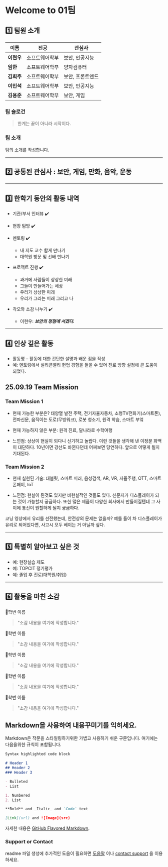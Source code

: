 <!--[![Review Assignment Due Date](https://classroom.github.com/assets/deadline-readme-button-22041afd0340ce965d47ae6ef1cefeee28c7c493a6346c4f15d667ab976d596c.svg)](https://classroom.github.com/a/74LBcwD_) !-->
# Welcome to 01팀

## 1️⃣ 팀원 소개

| **이름** | **전공** | **관심사** |
| --- | --- | --- |
| **이현우** | 소프트웨어학부 | 보안, 인공지능 |
| **임한** | 소프트웨어학부 | 양자컴퓨터 |
| **김희주** | 소프트웨어학부 | 보안, 프론트엔드 |
| **이민석** | 소프트웨어학부 | 보안, 인공지능 |
| **김용준** | 소프트웨어학부 | 보안, 게임 |

### 팀 슬로건

> 한계는 끝이 아니라 시작이다.

### 팀 소개

팀의 소개를 작성합니다.

***

## 2️⃣ 공통된 관심사 : 보안, 게임, 만화, 음악, 운동

***

## 3️⃣ 한학기 동안의 활동 내역 

- 기관/부서 인터뷰 ✔️  

- 현장 탐방 ✔️  

- 멘토링 ✔️  
  - 내 지도 교수 함게 만나기
  - 대학원 방문 및 선배 만나기

- 프로젝트 진행 ✔️  
  - 과거에 사람들이 상상한 미래
  - 그들이 만들어가는 세상
  - 우리가 상상한 미래
  - 우리가 그리는 미래 그리고 나

- 각오와 소감 나누기 ✔️
  - 이현우: ***보안의 정점에 서겠다.***

<!-- 활동 사진 추가 예시 -->
<!--  <img src="https://pixnio.com/free-images/2017/08/14/2017-08-14-13-09-09-960x651.jpg?text=활동사진1" width="330" height="190"/>
<img src="https://pixnio.com/free-images/2017/08/14/2017-08-14-20-51-02-960x640.jpg?text=활동사진2" width="330" height="190"/>
<img src="https://pixnio.com/free-images/2017/08/15/2017-08-15-10-05-39-960x640.jpg?text=활동사진3" width="330" height="190"/> -->

***

## 4️⃣ 인상 깊은 활동

- 활동명 – 활동에 대한 간단한 설명과 배운 점을 작성  
- 예: 멘토링에서 실리콘밸리 현업 경험을 들을 수 있어 진로 방향 설정에 큰 도움이 되었다.

## 25.09.19 Team Mission

### Team Mission 1

- 현재 가능한 부분은?
태양열 발전 주택, 전기자율자동차, 소형TV전화기(스마트폰), 전파신문, 움직이는 도로(무빙워크), 로봇 청소기, 원격 학습, 스마트 부엌

- 현재 가능하지 않은 부분:
원격 진료, 달나라로 수학여행

- 느낀점:
상상이 현실이 되다니 신기하고 놀랍다. 이런 것들을 생각해 낸 이정문 화백이 대단하다.
10년이면 강산도 바뀐다던데 어찌보면 당연하다. 앞으로 어떻게 될지 기대된다.

### Team Mission 2

- 현재 실현된 기술:
태블릿, 스마트 미러, 음성검색, AR, VR, 자율주행, OTT, 스마트폰페이, IoT

- 느낀점:
현실이 된것도 있지만 비현실적인 것들도 있다. 신문지가 디스플레이가 되는 것이 가능할지 궁금하다.
또한 많은 제품이 다양한 회사에서 만들어질텐데 그 사이에 통신이 원할하게 될지 궁금하다.

코닝 영상에서 유리를 선전했는데, 안전상의 문제는 없을까? 예를 들어 차 디스플레이가 유리로 되어있다면, 사고시 모두 베이는 거 아닐까 싶다.

***

## 5️⃣ 특별히 알아보고 싶은 것
- 예: 현장실습 제도
- 예: TOPCIT 정기평가
- 예: 졸업 후 진로(대학원/취업)

***

## 6️⃣ 활동을 마친 소감

🔗학번 이름  
> "소감 내용을 여기에 작성합니다."

🔗학번 이름  
> "소감 내용을 여기에 작성합니다."

🔗학번 이름  
> "소감 내용을 여기에 작성합니다."

🔗학번 이름  
> "소감 내용을 여기에 작성합니다."

🔗학번 이름  
> "소감 내용을 여기에 작성합니다."


## Markdown을 사용하여 내용꾸미기를 익히세요.

Markdown은 작문을 스타일링하기위한 가볍고 사용하기 쉬운 구문입니다. 여기에는 다음을위한 규칙이 포함됩니다.

```markdown
Syntax highlighted code block

# Header 1
## Header 2
### Header 3

- Bulleted
- List

1. Numbered
2. List

**Bold** and _Italic_ and `Code` text

[Link](url) and ![Image](src)
```

자세한 내용은 [GitHub Flavored Markdown](https://guides.github.com/features/mastering-markdown/).

### Support or Contact

readme 파일 생성에 추가적인 도움이 필요하면 [도움말](https://help.github.com/articles/about-readmes/) 이나 [contact support](https://github.com/contact) 을 이용하세요.

